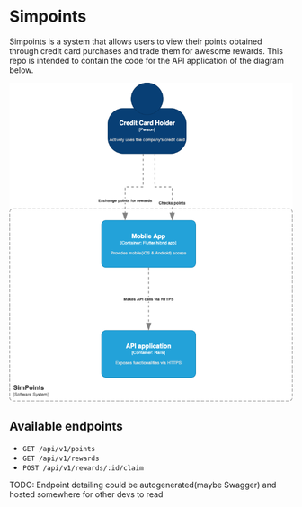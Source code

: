 # Simpoints

Simpoints is a system that allows users to view their points obtained through credit card purchases and trade them for awesome rewards. This repo is intended to contain the code for the API application of the diagram below.  


![SimPoints-C2 SW System](img/SimPoints-C2%20-%20SimPoints%20container.drawio.png)


## Available endpoints


- `GET /api/v1/points`
- `GET /api/v1/rewards`
- `POST /api/v1/rewards/:id/claim`

TODO: Endpoint detailing could be autogenerated(maybe Swagger) and hosted somewhere for other devs to read
